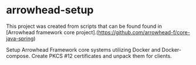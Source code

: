 # arrowhead-setup

This project was created from scripts that can be found found in [Arrowhead framework core project].(https://github.com/arrowhead-f/core-java-spring)

Setup Arrowhead Framework core systems utilizing Docker and Docker-compose.
Create PKCS #12 certificates and unpack them for clients.
